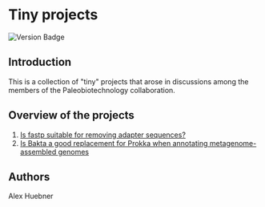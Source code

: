 # Tiny projects

![Version Badge](https://img.shields.io/badge/Version-0.1-brightgreen?style=for-the-badge)

## Introduction

This is a collection of "tiny" projects that arose in discussions among the members of the Paleobiotechnology collaboration.

## Overview of the projects

  1. [Is fastp suitable for removing adapter sequences?](06-reports/fastp_adapterremoval/fastp_adapterremoval.md)
  2. [Is Bakta a good replacement for Prokka when annotating metagenome-assembled genomes](06-reports/bakta_vs_prokka/221122_Bakta_vs_Prokka.md)

## Authors

Alex Huebner
